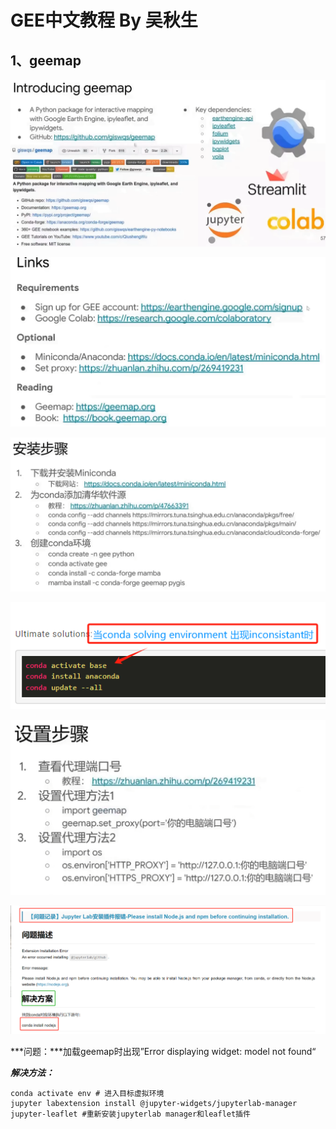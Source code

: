 # GEE中文教程 By 吴秋生

## 1、geemap

![image-20240102210804279](assets/image-20240102210804279.png)

![image-20240103072801553](assets/image-20240103072801553.png)

![image-20240103072910769](assets/image-20240103072910769.png)

![image-20240103170110338](assets/image-20240103170110338.png)

![image-20240103072948406](assets/image-20240103072948406.png)

![image-20240105214906456](assets/image-20240105214906456.png)

***问题：***加载geemap时出现”Error displaying widget: model not found“

***解决方法：***

```shell
conda activate env # 进入目标虚拟环境
jupyter labextension install @jupyter-widgets/jupyterlab-manager jupyter-leaflet #重新安装jupyterlab manager和leaflet插件
```